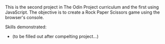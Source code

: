 This is the second project in The Odin Project curriculum and the first using JavaScript. The objective is to create a Rock Paper Scissors game using the browser's console.

Skills demonstrated:
- (to be filled out after compelting project...)